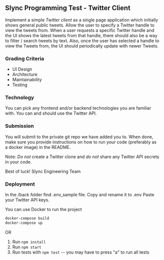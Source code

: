 ## Slync Programming Test - Twitter Client

Implement a simple *Twitter client* as a single page application which initially shows general public tweets. Allow the user to specify a Twitter handle to view the tweets from. When a user requests a specific Twitter handle and the UI shows the latest tweets from that handle, there should also be a way to filter / search tweets by text. Also, once the user has selected a handle to view the Tweets from, the UI should periodically update with newer Tweets.

### Grading Criteria

* UI Design
* Architecture
* Maintainability
* Testing

### Technology

You can pick any frontend and/or backend technologies you are familiar with. You can and should use the Twitter API.

### Submission

You will submit to the private git repo we have added you to. When done, make sure you provide instructions on how to run your code (preferably as a docker image) in the README.

Note: *Do not* create a Twitter clone and *do not* share any Twitter API secrets in your code.

Best of luck!
Slync Engineering Team

### Deployment

In the /back folder find .env_sample file. Copy and rename it to .env
Paste your Twitter API keys.

You can use Docker to run the project

```sh
docker-compose build
docker-compose up
```
OR

1. Run `npm install`
2. Run `npm start`
3. Run tests with `npm test` -- you may have to press "a" to run all tests
